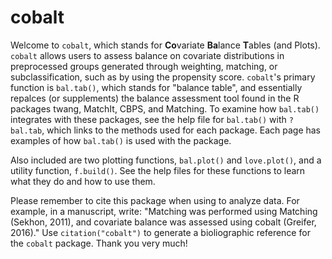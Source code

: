 
<!-- README.md is generated from README.Rmd. Please edit that file -->
cobalt
======

Welcome to `cobalt`, which stands for **Co**variate **Ba**lance **T**ables (and Plots). `cobalt` allows users to assess balance on covariate distributions in preprocessed groups generated through weighting, matching, or subclassification, such as by using the propensity score. `cobalt`'s primary function is `bal.tab()`, which stands for "balance table", and essentially repalces (or supplements) the balance assessment tool found in the R packages twang, MatchIt, CBPS, and Matching. To examine how `bal.tab()` integrates with these packages, see the help file for `bal.tab()` with `?bal.tab`, which links to the methods used for each package. Each page has examples of how `bal.tab()` is used with the package.

Also included are two plotting functions, `bal.plot()` and `love.plot()`, and a utility function, `f.build()`. See the help files for these functions to learn what they do and how to use them.

Please remember to cite this package when using to analyze data. For example, in a manuscript, write: "Matching was performed using Matching (Sekhon, 2011), and covariate balance was assessed using cobalt (Greifer, 2016)." Use `citation("cobalt")` to generate a bioliographic reference for the `cobalt` package. Thank you very much!
